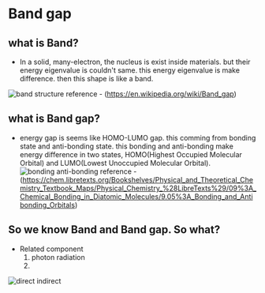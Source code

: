 # Band gap

## what is **Band**?
  - In a solid, many-electron, the nucleus is exist inside materials. but their energy eigenvalue is couldn't same. this energy eigenvalue is make difference. then this shape is like a band.

![band structure](https://user-images.githubusercontent.com/64780986/174966299-a01b7f66-44ab-4f0a-b358-9d6ff838e21e.png)
reference - (https://en.wikipedia.org/wiki/Band_gap)

## what is **Band gap**?
  - energy gap is seems like HOMO-LUMO gap. this comming from bonding state and anti-bonding state. this bonding and anti-bonding make energy difference in two states, HOMO(Highest Occupied Molecular Orbital) and LUMO(Lowest Unoccupied Molecular Orbital).
![bonding anti-bonding](https://user-images.githubusercontent.com/64780986/174966706-334c15fb-1fe6-452d-b61f-13adfe54998d.jpg)
reference - (https://chem.libretexts.org/Bookshelves/Physical_and_Theoretical_Chemistry_Textbook_Maps/Physical_Chemistry_%28LibreTexts%29/09%3A_Chemical_Bonding_in_Diatomic_Molecules/9.05%3A_Bonding_and_Antibonding_Orbitals)


## So we know Band and Band gap. So what?
  - Related component
    1. photon radiation
    2.
![direct indirect](https://user-images.githubusercontent.com/64780986/174976971-2e2427a7-f968-4852-b6c4-00d371da7368.jpg)
